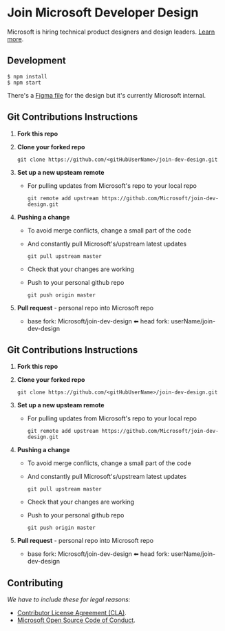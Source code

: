 # Join Microsoft Developer Design

Microsoft is hiring technical product designers and design leaders. [Learn more](https://microsoft.github.io/join-dev-design/).

## Development

```shell
$ npm install
$ npm start
```

There's a [Figma file](https://www.figma.com/file/Nkddv9KabDaTFtqZ5vlSzUxr/Developer-Design-Recruiting-Site?node-id=1%3A2) for the design but it's currently Microsoft internal.


## Git Contributions Instructions

1.  **Fork this repo**
2.  **Clone your forked repo**

    ```
    git clone https://github.com/<gitHubUserName>/join-dev-design.git
    ```

3.  **Set up a new upsteam remote**

    - For pulling updates from Microsoft's repo to your local repo

      ```
      git remote add upstream https://github.com/Microsoft/join-dev-design.git
      ```

4.  **Pushing a change**

    - To avoid merge conflicts, change a small part of the code
    - And constantly pull Microsoft's/upstream latest updates

      ```
      git pull upstream master
      ```

    - Check that your changes are working
    - Push to your personal github repo

      ```
      git push origin master
      ```

5.  **Pull request** - personal repo into Microsoft repo
    - base fork: Microsoft/join-dev-design ⬅ head fork: userName/join-dev-design
    
    
## Git Contributions Instructions
1. **Fork this repo**
2. **Clone your forked repo**

      `git clone https://github.com/<gitHubUserName>/join-dev-design.git`

3. **Set up a new upsteam remote**
   - For pulling updates from Microsoft's repo to your local repo

      `git remote add upstream https://github.com/Microsoft/join-dev-design.git`
      
4. **Pushing a change**
   - To avoid merge conflicts, change a small part of the code
   - And constantly pull Microsoft's/upstream latest updates
   
      `git pull upstream master`
   - Check that your changes are working
   - Push to your personal github repo
   
      `git push origin master`

5. **Pull request** - personal repo into Microsoft repo
   - base fork: Microsoft/join-dev-design ⬅ head fork: userName/join-dev-design
  
## Contributing

_We have to include these for legal reasons:_

- [Contributor License Agreement (CLA)](https://cla.microsoft.com).
- [Microsoft Open Source Code of Conduct](https://opensource.microsoft.com/codeofconduct/).
